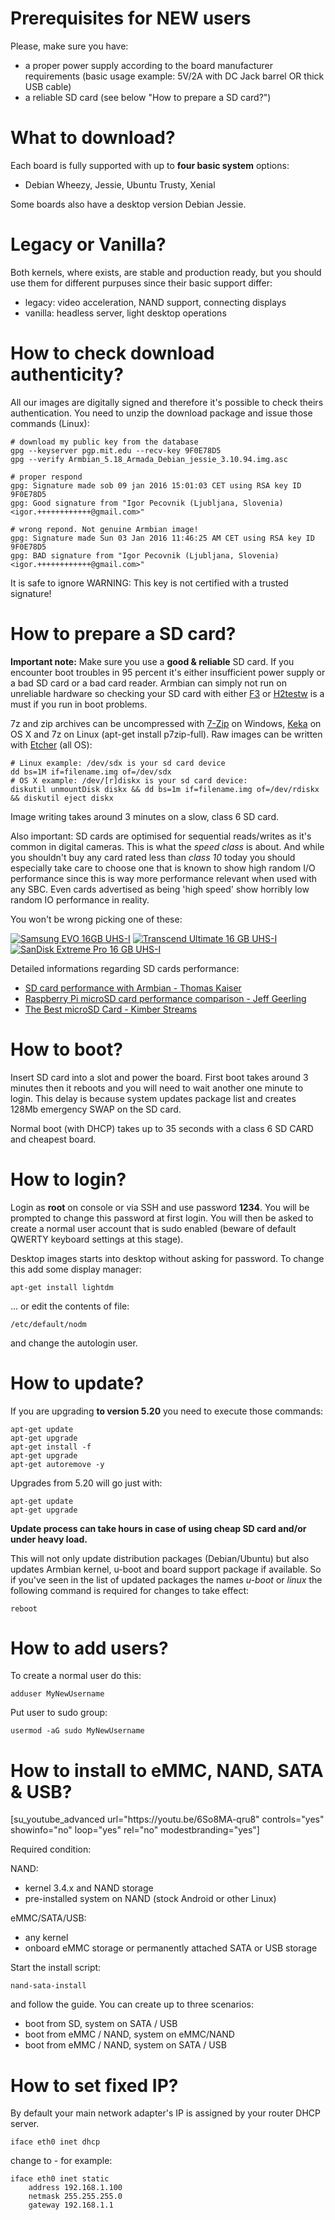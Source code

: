 # Prerequisites for NEW users

Please, make sure you have:
- a proper power supply according to the board manufacturer requirements (basic usage example: 5V/2A with DC Jack barrel OR thick USB cable)
- a reliable SD card (see below "How to prepare a SD card?")

# What to download?

Each board is fully supported with up to **four basic system** options: 
	
- Debian Wheezy, Jessie, Ubuntu Trusty, Xenial

Some boards also have a desktop version Debian Jessie.

# Legacy or Vanilla?

Both kernels, where exists, are stable and production ready, but you should use them for different purpuses since their basic support differ:

 - legacy: video acceleration, NAND support, connecting displays 
 - vanilla: headless server, light desktop operations 
 
# How to check download authenticity?

All our images are digitally signed and therefore it's possible to check theirs authentication. You need to unzip the download package and issue those commands (Linux):

	# download my public key from the database
	gpg --keyserver pgp.mit.edu --recv-key 9F0E78D5
	gpg --verify Armbian_5.18_Armada_Debian_jessie_3.10.94.img.asc
	
	# proper respond
	gpg: Signature made sob 09 jan 2016 15:01:03 CET using RSA key ID 9F0E78D5
	gpg: Good signature from "Igor Pecovnik (Ljubljana, Slovenia) <igor.++++++++++++@gmail.com>"	
	
	# wrong repond. Not genuine Armbian image!
	gpg: Signature made Sun 03 Jan 2016 11:46:25 AM CET using RSA key ID 9F0E78D5
	gpg: BAD signature from "Igor Pecovnik (Ljubljana, Slovenia) <igor.++++++++++++@gmail.com>"

It is safe to ignore WARNING: This key is not certified with a trusted signature!

# How to prepare a SD card?

**Important note:** Make sure you use a **good & reliable** SD card. If you encounter boot troubles in 95 percent it's either insufficient power supply or a bad SD card or a bad card reader. Armbian can simply not run on unreliable hardware so checking your SD card with either [F3](http://oss.digirati.com.br/f3/) or [H2testw](http://www.heise.de/download/h2testw.html) is a must if you run in boot problems.

7z and zip archives can be uncompressed with [7-Zip](http://www.7-zip.org/) on Windows, [Keka](http://www.kekaosx.com/en/) on OS X and 7z on Linux (apt-get install p7zip-full). Raw images can be written with [Etcher](https://www.etcher.io) (all OS):

	# Linux example: /dev/sdx is your sd card device
	dd bs=1M if=filename.img of=/dev/sdx
	# OS X example: /dev/[r]diskx is your sd card device:
	diskutil unmountDisk diskx && dd bs=1m if=filename.img of=/dev/rdiskx && diskutil eject diskx

Image writing takes around 3 minutes on a slow, class 6 SD card.

Also important: SD cards are optimised for sequential reads/writes as it's common in digital cameras. This is what the *speed class* is about. And while you shouldn't buy any card rated less than *class 10* today you should especially take care to choose one that is known to show high random I/O performance since this is way more performance relevant when used with any SBC. Even cards advertised as being 'high speed' show horribly low random IO performance in reality.

You won't be wrong picking one of these:

[![Samsung EVO 16GB UHS-I](http://www.armbian.com/wp-content/uploads/2016/03/sdcard-samsung-1.png)](http://www.amazon.com/dp/B00IVPU7KE)
[![Transcend Ultimate 16 GB UHS-I](http://www.armbian.com/wp-content/uploads/2016/03/sdcard-transcend-1.png)](http://www.amazon.com/gp/product/B00BLHWYWS)
[![SanDisk Extreme Pro 16 GB UHS-I](http://www.armbian.com/wp-content/uploads/2016/03/sdcard-sandisk-1.png)](http://www.amazon.com/dp/B008HK1YAA)

Detailed informations regarding SD cards performance:

- [SD card performance with Armbian - Thomas Kaiser](http://forum.armbian.com/index.php/topic/954-sd-card-performance/)
- [Raspberry Pi microSD card performance comparison - Jeff Geerling](http://www.jeffgeerling.com/blogs/jeff-geerling/raspberry-pi-microsd-card)
- [The Best microSD Card - Kimber Streams](http://thewirecutter.com/reviews/best-microsd-card/)

# How to boot?

Insert SD card into a slot and power the board. First boot takes around 3 minutes then it reboots and you will need to wait another one minute to login. This delay is because system updates package list and creates 128Mb emergency SWAP on the SD card.

Normal boot (with DHCP) takes up to 35 seconds with a class 6 SD CARD and cheapest board.

# How to login? 

Login as **root** on console or via SSH and use password **1234**. You will be prompted to change this password at first login. You will then be asked to create a normal user account that is sudo enabled (beware of default QWERTY keyboard settings at this stage).

Desktop images starts into desktop without asking for password. To change this add some display manager:

	apt-get install lightdm

... or edit the contents of file:

	/etc/default/nodm

and change the autologin user.

# How to update?

If you are upgrading **to version 5.20** you need to execute those commands:

	apt-get update
	apt-get upgrade
	apt-get install -f
	apt-get upgrade
	apt-get autoremove -y

Upgrades from 5.20 will go just with:

	apt-get update
	apt-get upgrade




**Update process can take hours in case of using cheap SD card and/or under heavy load.**

This will not only update distribution packages (Debian/Ubuntu) but also updates Armbian kernel, u-boot and board support package if available. So if you've seen in the list of updated packages the names _u-boot_ or _linux_ the following command is required for changes to take effect:

	reboot

# How to add users?

To create a normal user do this:

	adduser MyNewUsername

Put user to sudo group:

	usermod -aG sudo MyNewUsername

# How to install to eMMC, NAND, SATA & USB?

[su_youtube_advanced url="https:\/\/youtu.be\/6So8MA-qru8" controls="yes" showinfo="no" loop="yes" rel="no" modestbranding="yes"]

Required condition:

NAND:

 * kernel 3.4.x and NAND storage
 * pre-installed system on NAND (stock Android or other Linux)

eMMC/SATA/USB:

 * any kernel
 * onboard eMMC storage or permanently attached SATA or USB storage

Start the install script: 

	nand-sata-install

and follow the guide. You can create up to three scenarios:

 * boot from SD, system on SATA / USB
 * boot from eMMC / NAND, system on eMMC/NAND
 * boot from eMMC / NAND, system on SATA / USB

# How to set fixed IP?

By default your main network adapter's IP is assigned by your router DHCP server.

	iface eth0 inet dhcp 

change to - for example:

	iface eth0 inet static
	 	address 192.168.1.100
        netmask 255.255.255.0
		gateway 192.168.1.1
